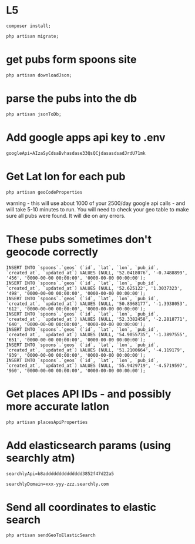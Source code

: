# L5

```
composer install;
```

```
php artisan migrate;
```

# get pubs form spoons site

```
php artisan downloadJson;
```

# parse the pubs into the db

```
php artisan jsonToDb;
```

# Add google apps api key to .env

```
googleApi=AIzaSyCdsaBvhasdase33QsQCjdasasdsadJrdU71mk
```

# Get Lat lon for each pub

```
php artisan geoCodeProperties
```

warning - this will use about 1000 of your 2500/day google api calls - and will take 5-10 minutes to run. You will need to check your geo table to make sure all pubs were found. It will die on any errors.

# These pubs sometimes don't geocode correctly

```
INSERT INTO `spoons`.`geos` (`id`, `lat`, `lon`, `pub_id`, `created_at`, `updated_at`) VALUES (NULL, '52.0418076', '-0.7488899', '456', '0000-00-00 00:00:00', '0000-00-00 00:00:00');
INSERT INTO `spoons`.`geos` (`id`, `lat`, `lon`, `pub_id`, `created_at`, `updated_at`) VALUES (NULL, '52.625122', '1.3037323', '498', '0000-00-00 00:00:00', '0000-00-00 00:00:00');
INSERT INTO `spoons`.`geos` (`id`, `lat`, `lon`, `pub_id`, `created_at`, `updated_at`) VALUES (NULL, '50.8968177', '-1.3938053', '612', '0000-00-00 00:00:00', '0000-00-00 00:00:00');
INSERT INTO `spoons`.`geos` (`id`, `lat`, `lon`, `pub_id`, `created_at`, `updated_at`) VALUES (NULL, '52.3382458', '-2.2818771', '640', '0000-00-00 00:00:00', '0000-00-00 00:00:00');
INSERT INTO `spoons`.`geos` (`id`, `lat`, `lon`, `pub_id`, `created_at`, `updated_at`) VALUES (NULL, '54.9055735', '-1.3897555', '651', '0000-00-00 00:00:00', '0000-00-00 00:00:00');
INSERT INTO `spoons`.`geos` (`id`, `lat`, `lon`, `pub_id`, `created_at`, `updated_at`) VALUES (NULL, '51.2100664', '-4.119179', '939', '0000-00-00 00:00:00', '0000-00-00 00:00:00');
INSERT INTO `spoons`.`geos` (`id`, `lat`, `lon`, `pub_id`, `created_at`, `updated_at`) VALUES (NULL, '55.9429719', '-4.5719597', '960', '0000-00-00 00:00:00', '0000-00-00 00:00:00');
```

# Get places API IDs - and possibly more accurate latlon

```
php artisan placesApiProperties
```

# Add elasticsearch params (using searchly atm)

```
searchlyApi=b8adddddddddddddd3852f47d22a5
```
```
searchlyDomain=xxx-yyy-zzz.searchly.com
```

# Send all coordinates to elastic search

```
php artisan sendGeoToElasticSearch
```